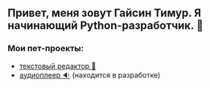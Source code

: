 ## Привет, меня зовут **Гайсин Тимур**. Я начинающий Python-разработчик. :snake:

### Мои пет-проекты: 
- [текстовый редактор :notebook:](https://github.com/Cheboxxxarik/simpleTextEditor)
- [аудиоплеер :sound:](https://github.com/Cheboxxxarik/simpleAudioPlayer) (находится в разработке)

<!---### Мои контакты:
- e-mail :email:: timurgaisin228@yandex.ru
- GitHub :computer:: https://github.com/Cheboxxxarik--->
